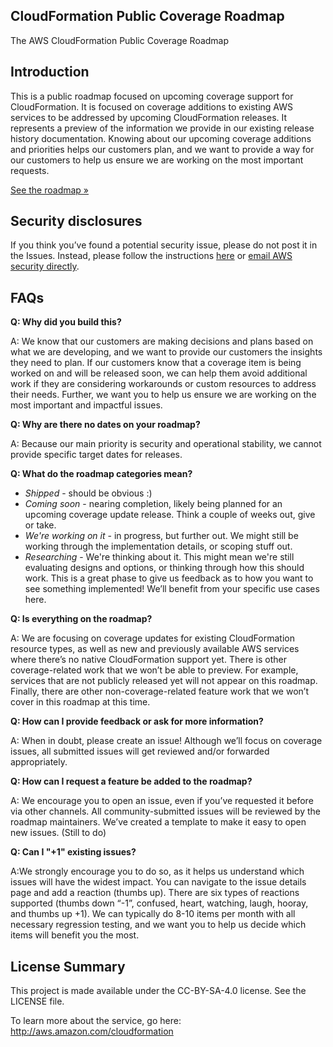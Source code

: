 ## CloudFormation Public Coverage Roadmap

The AWS CloudFormation Public Coverage Roadmap

## Introduction

This is a public roadmap focused on upcoming coverage support for CloudFormation. It is focused on coverage additions to existing AWS services to be addressed by upcoming CloudFormation releases. It represents a preview of the information we provide in our existing release history documentation. Knowing about our upcoming coverage additions and priorities helps our customers plan, and we want to provide a way for our customers to help us ensure we are working on the most important requests. 

[See the roadmap »](https://github.com/aws-cloudformation-coverage-roadmap/projects/1)

## Security disclosures

If you think you’ve found a potential security issue, please do not post it in the Issues.  Instead, please follow the instructions [here](https://aws.amazon.com/security/vulnerability-reporting/) or [email AWS security directly](mailto:aws-security@amazon.com).


## FAQs

**Q: Why did you build this?**

A: We know that our customers are making decisions and plans based on what we are developing, and we want to provide our customers the insights they need to plan. If our customers know that a coverage item is being worked on and will be released soon, we can help them avoid additional work if they are considering workarounds or custom resources to address their needs. Further, we want you to help us ensure we are working on the most important and impactful issues.

**Q: Why are there no dates on your roadmap?**

A: Because our main priority is security and operational stability, we cannot provide specific target dates for releases. 

**Q: What do the roadmap categories mean?**

* *Shipped* - should be obvious :)
* *Coming soon* - nearing completion, likely being planned for an upcoming coverage update release. Think a couple of weeks out, give or take.
* *We're working on it* - in progress, but further out.  We might still be working through the implementation details, or scoping stuff out.
* *Researching* - We're thinking about it. This might mean we're still evaluating designs and options, or thinking through how this should work. This is a great phase to give us feedback as to how you want to see something implemented! We’ll benefit from your specific use cases here.

**Q: Is everything on the roadmap?**

A: We are focusing on coverage updates for existing CloudFormation resource types, as well as new and previously available AWS services where there’s no native CloudFormation support yet. There is other coverage-related work that we won’t be able to preview. For example, services that are not publicly released yet will not appear on this roadmap. Finally, there are other non-coverage-related feature work that we won’t cover in this roadmap at this time. 

**Q: How can I provide feedback or ask for more information?**

A: When in doubt, please create an issue! Although we’ll focus on coverage issues, all submitted issues will get reviewed and/or forwarded appropriately. 

**Q: How can I request a feature be added to the roadmap?**

A: We encourage you to open an issue, even if you’ve requested it before via other channels. All community-submitted issues will be reviewed by the roadmap maintainers. We’ve created a template to make it easy to open new issues. (Still to do)

**Q: Can I "+1" existing issues?**

A:We strongly encourage you to do so, as it helps us understand which issues will have the widest impact. You can navigate to the issue details page and add a reaction (thumbs up). There are six types of reactions supported (thumbs down “-1”, confused, heart, watching, laugh, hooray, and thumbs up +1). We can typically do 8-10 items per month with all necessary regression testing, and we want you to help us decide which items will benefit you the most.

## License Summary

This project is made available under the CC-BY-SA-4.0 license. See the LICENSE file.

To learn more about the service, go here: http://aws.amazon.com/cloudformation

